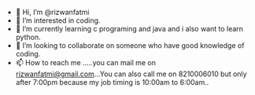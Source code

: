 - 👋 Hi, I’m @rizwanfatmi
- 👀 I’m interested in coding.
- 🌱 I’m currently learning c programing and java and i also want to learn python.
- 💞️ I’m looking to collaborate on someone who have good knowledge of coding.
- 📫 How to reach me .....you can mail me on rizwanfatmi@gmail.com...You can also call me on 8210006010 but only after 7:00pm because my job timing is 10:00am to 6:00am..

<!---
rizwanfatmi/rizwanfatmi is a ✨ special ✨ repository because its `README.md` (this file) appears on your GitHub profile.
You can click the Preview link to take a look at your changes.
--->

